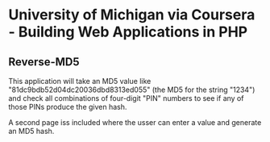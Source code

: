 # University of Michigan via Coursera - Building Web Applications in PHP

## Reverse-MD5

This application will take an MD5 value like "81dc9bdb52d04dc20036dbd8313ed055" (the MD5 for the string "1234") and check all combinations of four-digit "PIN" numbers to see if any of those PINs produce the given hash.

A second page iss included where the usser can enter a value and generate an MD5 hash.
